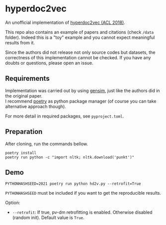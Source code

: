 # hyperdoc2vec

An unofficial implementation of [hyperdoc2vec (ACL 2018)](https://www.aclweb.org/anthology/P18-1222/).  

This repo also contains an example of papers and citations (check `/data` folder). Indeed this is a "toy" example and you cannot expect meaningful results from it.

Since the authors did not release not only source codes but datasets, the correctness of this implementation cannot be checked. If you have any doubts or questions, please open an issue.

## Requirements

Implementation was carried out by using [gensim](https://radimrehurek.com/gensim/), just like the authors did in the original paper.  
I recommend [poetry](https://github.com/python-poetry/poetry) as python package manager (of course you can take alternative approach though).

For more detail in required packages, see `pyproject.toml`.

## Preparation

After cloning, run the commands bellow.

```
poetry install
poetry run python -c "import nltk; nltk.download('punkt')"
```

## Demo

```
PYTHONHASHSEED=2021 poetry run python hd2v.py --retrofit=True
```

`PYTHONHASHSEED` must be included if you want to get the reproducible results.

Option:  
- `--retrofit`: If true, pv-dm retrofitting is enabled. Otherwise disabled (random init). Default value is `True`.